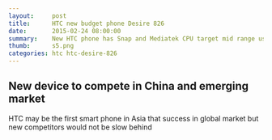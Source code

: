 ```yaml
---
layout:     post
title:      HTC new budget phone Desire 826
date:       2015-02-24 08:00:00
summary:    New HTC phone has Snap and Mediatek CPU target mid range users
thumb:      s5.png
categories: htc htc-desire-826
---
```


## New device to compete in China and emerging market

HTC may be the first smart phone in Asia that success in global market but new competitors would not be slow behind
